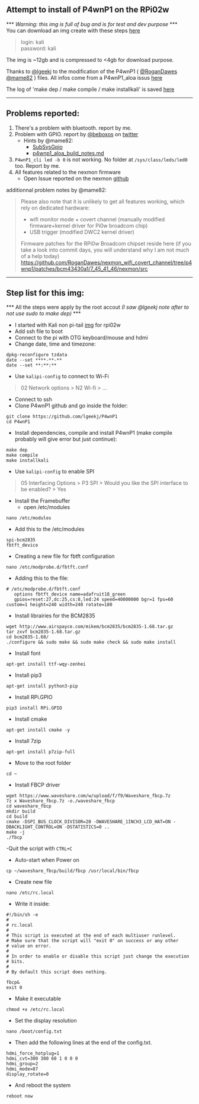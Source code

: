 Attempt to install of P4wnP1 on the RPi02w
------
 *** *Warning: this img is full of bug and is for test and dev purpose* ***  
You can download an img create with these steps [here](https://mega.nz/file/GeBDVAAA#D4ObqjifovAYeAVQE9hv18dck8DZflD44Ct7ldrarv4)  

>login: kali  
>password: kali

The img is ~12gb and is compressed to <4gb for download purpose.

Thanks to [@lgeekj](https://github.com/lgeekj) to the modification of the P4wnP1 ( [@RoganDawes](https://github.com/rogandawes) [@mame82](https://github.com/mame82) ) files.
All infos come from a P4wnP1_aloa issus [here](https://github.com/RoganDawes/P4wnP1_aloa/issues/307)

The log of 'make dep / make compile / make installkali' is saved [here](https://github.com/V0r-T3x/My_Notes_on_P4wnP1/blob/main/P4wnP1-rpiZ2.log)

----------------------------------------------------------------------------------------------------------

Problems reported:
---------
1. There's a problem with bluetooth. report by me.
2. Problem with GPIO. report by [@beboxos](https://github.com/beboxos) on [twitter]( https://twitter.com/BeBoXoS/status/1482115934206758915 )
   - Hints by @mame82:
     - [SubSysGpio](https://github.com/RoganDawes/P4wnP1_aloa/blob/95de406b72cd1c66f987184a2f7455fcae337252/service/SubSysGpio.go#L62L70)
     - [p4wnp1_aloa_build_notes.md](https://github.com/RoganDawes/P4wnP1_aloa/blob/master/build_support/p4wnp1_aloa_build_notes.md)
4. `P4wnP1_cli led -b 0` is not working. No folder at `/sys/class/leds/led0` too. Report by me.
3. All features related to the nexmon firmware
   - Open Issue reported on the nexmon [github](https://github.com/seemoo-lab/nexmon/issues/500)

additionnal problem notes by @mame82:

>Please also note that it is unlikely to get all features working, which rely on dedicated hardware:
>
>- wifi monitor mode + covert channel (manually modified firmware+kernel driver for Pi0w broadcom chip)
>- USB trigger (modified DWC2 kernel driver)
>
>Firmware patches for the RPi0w Broadcom chipset reside here (if you take a look into commit days, you will understand why I am not much of a help today)
>https://github.com/RoganDawes/nexmon_wifi_covert_channel/tree/p4wnp1/patches/bcm43430a1/7_45_41_46/nexmon/src

----------------------------------------------------------------------------------------------------------

Step list for this img:
----------
*** All the steps were apply by the root accout *_(I saw @lgeekj note after to not use sudo to make dep)_* ***  
- I started with Kali non pi-tail [img](https://kali.download/arm-images/kali-2021.4/kali-linux-2021.4-rpi-zero-2-w-armhf.img.xz) for rpi02w  
- Add ssh file to boot  
- Connect to the pi with OTG keyboard/mouse and hdmi  
- Change date, time and timezone:
```
dpkg-reconfigure tzdata  
date --set ****-**-**  
date --set **:**:**  
```
- Use `kalipi-config` to connect to Wi-Fi  
> 02 Network options > N2 Wi-fi > ...  
- Connect to ssh  
- Clone P4wnP1 github and go inside the folder:
```
git clone https://github.com/lgeekj/P4wnP1  
cd P4wnP1  
```
- Install dependencies, compile and install P4wnP1 (make compile probably will give error but just continue):
```
make dep  
make compile  
make installkali  
```
- Use `kalipi-config` to enable SPI  
>05 Interfacing Options > P3 SPI > Would you like the SPI interface to be enabled? > Yes  
- Install the Framebuffer  
   - open /etc/modules
```
nano /etc/modules
```
   - Add this to the /etc/modules
```
spi-bcm2835  
fbtft_device  
```
- Creating a new file for fbtft configuration  
```
nano /etc/modprobe.d/fbtft.conf
```
   - Adding this to the file:
```
# /etc/modprobe.d/fbtft.conf  
   options fbtft_device name=adafruit18_green   
   gpios=reset:27,dc:25,cs:8,led:24 speed=40000000 bgr=1 fps=60 custom=1 height=240 width=240 rotate=180  
```
- Install librairies for the BCM2835  
```
wget http://www.airspayce.com/mikem/bcm2835/bcm2835-1.68.tar.gz  
tar zxvf bcm2835-1.68.tar.gz  
cd bcm2835-1.68/  
./configure && sudo make && sudo make check && sudo make install  
```
- Install font
```
apt-get install ttf-wqy-zenhei  
```
- Install pip3
```
apt-get install python3-pip  
```
- Install RPi.GPIO
```
pip3 install RPi.GPIO  
```
- Install cmake
```
apt-get install cmake -y  
```
- Install 7zip
```
apt-get install p7zip-full  
```
- Move to the root folder
```
cd ~  
```
- Install FBCP driver
```
wget https://www.waveshare.com/w/upload/f/f9/Waveshare_fbcp.7z  
7z x Waveshare_fbcp.7z -o./waveshare_fbcp  
cd waveshare_fbcp  
mkdir build  
cd build  
cmake -DSPI_BUS_CLOCK_DIVISOR=20 -DWAVESHARE_1INCH3_LCD_HAT=ON -DBACKLIGHT_CONTROL=ON -DSTATISTICS=0 ..  
make -j  
./fbcp  
```
-Quit the script with `CTRL+C`  
- Auto-start when Power on  
```
cp ~/waveshare_fbcp/build/fbcp /usr/local/bin/fbcp  
```
- Create new file  
```
nano /etc/rc.local  
```
- Write it inside:  
```
#!/bin/sh -e
#
# rc.local
#
# This script is executed at the end of each multiuser runlevel.
# Make sure that the script will "exit 0" on success or any other
# value on error.
#
# In order to enable or disable this script just change the execution
# bits.
#
# By default this script does nothing.

fbcp&
exit 0
```
- Make it executable
```
chmod +x /etc/rc.local  
```
- Set the display resolution  
```
nano /boot/config.txt  
```
- Then add the following lines at the end of the config.txt.  
```
hdmi_force_hotplug=1  
hdmi_cvt=300 300 60 1 0 0 0  
hdmi_group=2  
hdmi_mode=87  
display_rotate=0  
```
- And reboot the system
```
reboot now
```
